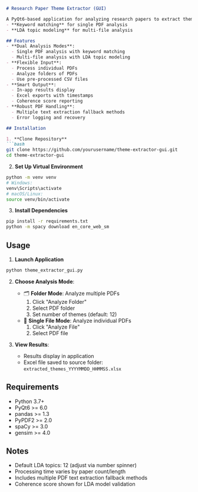 ```markdown
# Research Paper Theme Extractor (GUI)

A PyQt6-based application for analyzing research papers to extract themes using:
- **Keyword matching** for single PDF analysis
- **LDA topic modeling** for multi-file analysis

## Features
- **Dual Analysis Modes**:
  - Single PDF analysis with keyword matching
  - Multi-file analysis with LDA topic modeling
- **Flexible Input**:
  - Process individual PDFs
  - Analyze folders of PDFs
  - Use pre-processed CSV files
- **Smart Output**:
  - In-app results display
  - Excel exports with timestamps
  - Coherence score reporting
- **Robust PDF Handling**:
  - Multiple text extraction fallback methods
  - Error logging and recovery

## Installation

1. **Clone Repository**
```bash
git clone https://github.com/yourusername/theme-extractor-gui.git
cd theme-extractor-gui
```

2. **Set Up Virtual Environment**
```bash
python -m venv venv
# Windows:
venv\Scripts\activate
# macOS/Linux:
source venv/bin/activate
```

3. **Install Dependencies**
```bash
pip install -r requirements.txt
python -m spacy download en_core_web_sm
```

## Usage

1. **Launch Application**
```bash
python theme_extractor_gui.py
```

2. **Choose Analysis Mode**:
   - 🗂️ **Folder Mode**: Analyze multiple PDFs
     1. Click "Analyze Folder"
     2. Select PDF folder
     3. Set number of themes (default: 12)
   - 📄 **Single File Mode**: Analyze individual PDFs
     1. Click "Analyze File"
     2. Select PDF file

3. **View Results**:
   - Results display in application
   - Excel file saved to source folder:
     `extracted_themes_YYYYMMDD_HHMMSS.xlsx`


## Requirements
- Python 3.7+
- PyQt6 >= 6.0
- pandas >= 1.3
- PyPDF2 >= 2.0
- spaCy >= 3.0
- gensim >= 4.0


## Notes
- Default LDA topics: 12 (adjust via number spinner)
- Processing time varies by paper count/length
- Includes multiple PDF text extraction fallback methods
- Coherence score shown for LDA model validation
